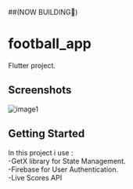##(NOW BUILDING🔨)

# football_app
Flutter project.
## Screenshots
![image1](https://user-images.githubusercontent.com/93643219/188664146-8054c6bc-cda4-4665-9e36-8288bfe73363.jpeg)
## Getting Started
In this project i use :<br/>
-GetX library for State Management.<br/>
-Firebase for User Authentication.<br/>
-Live Scores API<br/>

